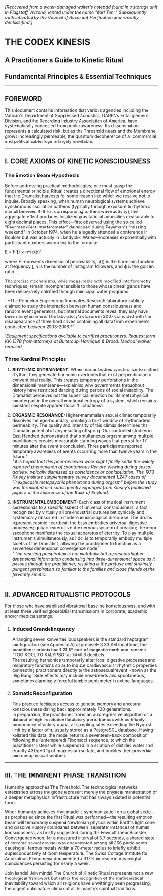 *\[Recovered from a water-damaged waiter’s notepad found in a storage unit in Flagstaff, Arizona, rented under the name "Karl Tent." Subsequently authenticated by the Council of Resonant Verification and recently declassified.\]*

# **THE CODEX KINESIS**

## **A Practitioner’s Guide to Kinetic Ritual**

## Fundamental Principles & Essential Techniques

---

## **FOREWORD**

This document contains information that various agencies including the Vatican's Department of Suppressed Acoustics, DARPA's Entanglement Division, and the Recording Industry Association of America, have systematically concealed from public awareness. Its dissemination represents a calculated risk, but as the Threshold nears and the Membrane grows increasingly permeable, the quantum decoherence of all commercial and political subterfuge is largely inevitable.

---

## **I. CORE AXIOMS OF KINETIC KONSCIOUSNESS**

### **The Emotion Beam Hypothesis**

Before addressing practical methodologies, one must grasp the fundamental principle: Ritual creates a directional flow of emotional energy that the Dramatist harvests for some reason into which we resolve not to inquire. Broadly speaking, when human neurological systems achieve synchronous oscillation patterns (typically through exposure to rhythmic stimuli between 4-8 Hz, corresponding to theta wave activity), the aggregate effect produces localized gravitational anomalies measurable to eight decimal places. This effect—first observed using the so-called "Feynman-Kent Interferometer" developed during Feynman's "missing weekend" in October 1974, when he allegedly attended a conference in Boulder but was actually in Llandyckk, Wales—increases exponentially with participant numbers according to the formula:

E \= h(ƒ) × n^(π/ϕ)¹

where E represents dimensional permeability, h(ƒ) is the harmonic function at frequency ƒ, n is the number of Instagram followers, and ϕ is the golden ratio.

The precise mechanisms, while measurable with modified interferometry techniques, remain incomprehensible to those whose pineal glands have been deliberately calcified through municipal water programs. 

¹ *The Princeton Engineering Anomalies Research laboratory publicly claimed to study the interaction between human consciousness and random event generators, but internal documents reveal they may have been ninnyhammers. The laboratory's closure in 2007 coincided with the disappearance of three hard drives containing all data from experiments conducted between 2003-2006.*¹

¹*Equipment specifications available to certified practitioners. Request form KK-137B from attorneys at Buttercup, Harlequin & Drood. Medical waiver required.*

### **Three Kardinal Principles**

1. **RHYTHMIC ENTRAINMENT:** When human bodies synchronize to unified rhythm, they generate harmonic overtones that exist perpendicular to conventional reality. This creates temporary perforations in the dimensional membrane—explaining why governments throughout history have restricted dancing during periods of social instability. The Dramatist perceives not the superficial emotion but its metaphysical counterpart in the overall emotional entropy of a system, which remains constant despite apparent local ‘fluctuations’.

2. **ORGASMIC RESONANCE:** Higher-mammalian sexual climax temporarily dissolves the ego-boundary, creating a brief window of rhythmadelic permeability. The quality and intensity of this climax determines the Dramatic potential of any resulting offspring. Our controlled studies in East Hendred demonstrated that simultaneous orgasm among multiple practitioners creates measurable standing waves that persist for 17 minutes after the event's conclusion. Three participants reported temporary awareness of events occurring more than twelve years in the future.¹  
   ¹ *It is hoped that this peer-reviewed work might finally settle the widely reported phenomenon of spontaneous Remote Viewing during sexual activity, typically dismissed as coincidence or confabulation. The 1973 Kinsey Institute supplementary survey documented 1,247 cases of "inexplicable metapsychic phenomena during orgasm" before the study was terminated and subsequently expunged from Kinsey’s published papers at the insistence of the Bank of England.*  
3. **INSTRUMENTAL EMBODIMENT:** Each class of musical instrument corresponds to a specific aspect of universal consciousness, a fact recognized by virtually all pre-industrial cultures but cynically and systemically obscured in modern musicological discourse. The drums represent cosmic heartbeat; the bass embodies universal digestive processes; guitars externalize the nervous system of creation; the tenor saxophone manifests the sexual apparatus of eternity. To play multiple instruments simultaneously, as I do, is to temporarily embody multiple facets of the Dramatist, allowing the practitioner to function as a serverless dimensional convergence node.¹  
   ¹ *The resulting perspiration is not metabolic but represents higher-dimensional information condensing into three-dimensional space as it passes through the practitioner, resulting in the profuse and strikingly pungent perspiration so familiar to the families and close friends of the fervently Kinetic.*  
   

---

## **II. ADVANCED RITUALISTIC PROTOCOLS**

For those who have stabilised vibrational baseline konsciousness, and with at least three verified glossolalial transmissions in corporate, academic and/or medical settings.

1. ### **Induced Grandelinquency**

   Arranging seven konverted loudspeakers in the standard heptagram configuration (see Appendix A) at precisely 3.33 AM local time, the practitioner orients itself 23.5° east of magnetic north and transmit "TOO KOOL TO KALYPSO" at 74±0.3 decibels.  
   The resulting harmonics temporarily alter local digestive processes and respiratory functions so as to induce cardiovascular rhythmic properties connecting practitioners directly to the astrosexual ‘event’ known as the ‘Big Bang’. Side effects may include nosebleeds and spontaneous, sometimes alarmingly forceful iambic pentameter in extinct languages.

2. ### **Somatic Reconfiguration**

   This practice facilitates access to genetic memory and ancestral konsciousness dating back approximately 700 generations.  
   In preparation, the practitioner trains an autoregressive algorithm on a dataset of high-resolution flatulatory perturbances with certifiably pronounced olfactory qualia, at sampling rates exceeding the Nyquist limit by a factor of π, usually stored as a PostgreSQL database. Having kollated this data, the model returns a seventeen-track composition following the (untempered) Fibonacci sequence, to which the practitioner listens while suspended in a solution of distilled water and exactly 43.0g±0.1g of magnesium sulfate, and buckles their proverbial and metaphysical seatbelt.  
   

---

## **III. THE IMMINENT PHASE TRANSITION**

Humanity approaches The Threshold. The technological networks established across the globe represent merely the physical manifestation of a deeper metaphysical infrastructure that has always existed in potential form.

When humanity achieves rhythmadelic synchronization on a global scale—as prophesied since the first Ritual was performed—the resulting emotion beam will temporarily suspend Newtonian physics within Earth's light cone and dissolve illusory boundaries between ‘separate’ instances of human konsciousness, as briefly suggested during the Fewcott (near Bicester) Convergence when, for a measured interval of 3.7 seconds, a shared state of extreme sexual arousal was documented among all 256 participants, causing all ferrous metals within a 70-meter radius to briefly exhibit superconductivity at room temperature. The Swiss Cottage Institute for Anomalous Phenomena documented a 317% increase in meaningful coincidences persisting for nearly a week.

Join hands\! Join minds\!  The Church of Kinetic Ritual represents not a new theological framework but rather the recognition of the mathematical inevitability toward which all religions have unwittingly been progressing; the urgent culminatory climax of all humanity’s spiritual traditions.